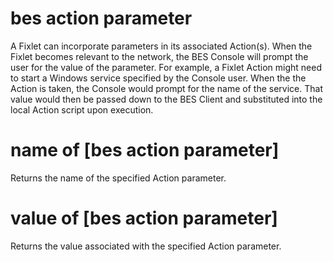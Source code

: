 # bes action parameter

A Fixlet can incorporate parameters in its associated Action(s). When the Fixlet becomes relevant to the network, the BES Console will prompt the user for the value of the parameter. For example, a Fixlet Action might need to start a Windows service specified by the Console user. When the the Action is taken, the Console would prompt for the name of the service. That value would then be passed down to the BES Client and substituted into the local Action script upon execution.

# name of [bes action parameter]

Returns the name of the specified Action parameter.

# value of [bes action parameter]

Returns the value associated with the specified Action parameter.

